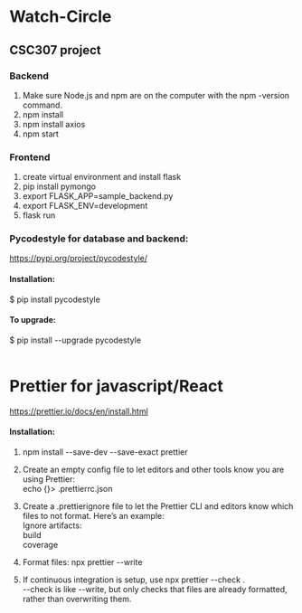 # Watch-Circle <br />
## CSC307 project <br />

### Backend
1. Make sure Node.js and npm are on the computer with the npm -version command.<br />
2. npm install <br />
3. npm install axios <br />
4. npm start <br />

### Frontend
1. create virtual environment and install flask <br />
2. pip install pymongo <br />
3. export FLASK_APP=sample_backend.py <br />
4. export FLASK_ENV=development <br />
5. flask run <br />

### Pycodestyle for database and backend: 
https://pypi.org/project/pycodestyle/<br />
#### Installation: <br />
$ pip install pycodestyle <br /> 
#### To upgrade:
$ pip install --upgrade pycodestyle
<br/><br />

# Prettier for javascript/React <br />
https://prettier.io/docs/en/install.html
#### Installation: <br />
1. npm install --save-dev --save-exact prettier <br />
2. Create an empty config file to let editors and other tools know you are using Prettier: <br />
  echo {}> .prettierrc.json

3. Create a .prettierignore file to let the Prettier CLI and editors know which files to not format. Here’s an example: <br />
  Ignore artifacts: <br />
  build <br />
  coverage<br />
4. Format files: npx prettier --write <br />
5. If continuous integration is setup, use npx prettier --check . <br />
    --check is like --write, but only checks that files are already formatted, rather than overwriting them.    <br />


